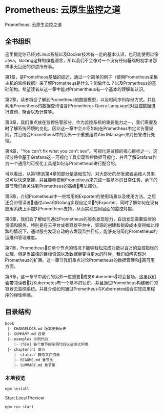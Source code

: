 # Prometheus: 云原生监控之道

Prometheus: 云原生监控之道

## 全书组织

这里假定你已经对Linux系统以及Docker技术有一定的基本认识，也可能使用过像Java，Golang这样的编程语言，所以我们不会像对一个没有任何基础的初学者那样事无巨细的讲述所有事。

第1章，是Prometheus基础的综述，通过一个简单的例子（使用Prometheus采集主机的监控数据）来了解Prometheus是什么？能做什么？以及Prometheus的基础架构。希望读者从这一章中能对Promentheus有一个基本的理解和认识。

第2章，读者将会了解到Prometheus的数据模型，以及时间序列存储方式。并且利用Prometheus的数据查询语言(Prometheus Query Language)对监控数据进行查询，聚合以及计算等。

第3章，我们重点放在监控告警部分，作为监控系统的重要能力之一，我们需要及时了解系统环境的变化，因此这一章中会介绍如何在Prometheus中定义告警规则，并且结合Prometheus中的另外一个重要组件AlertManager来对告警进行处理。

第4章，"You can't fix what you can't see"。可视化是监控的核心目标之一，这部分将会基于Grafana这一可视化工具实现监控数据可视化，并且了解Grafana作为一个通用的可视化工具是如何与Prometheus进行配合的。

可以看出，从第1章到第4章的部分是基础性的，对大部分的研发或者运维人员来说可以快速掌握，并且能够使用Prometheus来完成一些基本的日常任务。余下的章节我们会关注到Prometheus的高级用法部分。

第5章，介绍Prometheus中一些常用的Exporter的使用场景以及使用方法。之后还会带领读者通过Java和Golang实现自定义的Exporter，同时了解如何在现有应用系统上添加对Prometheus支持，从而实现应用层面的监控对接。

第6章，我们会了解如何通过Prometheus的服务发现能力，自动发现需要监控的资源和服务。特别是在云平台或者容器平台中，资源的创建和销毁成本变得如此频繁的情况下，通过服务发现自动的去发现监控目标，能够充分简化Prometheus的运维和管理难度。

第7章，Prometheus在单个节点的情况下能够轻松完成对数以百万的监控指标的处理，但是当监控的目标资源以及数据量变得更大的时候，我们如何实现对Prometheus的扩展。这一章节我们重点讨论Prometheus的数据管理和高可用方面。

第8章，这一章节中我们的另外一位重要成员Kubernetes将会登场，这里我们会带领读者对Kubernetes有一个基本的认识，并且通过Prometheus构建我们的容器云监控系统。并且介绍如何通过Prometheus与Kubernetes结合实现应用程序的弹性伸缩。

## 目录结构

```
book
 |- CHANGELOGS.md 版本更新历史
 |- SUMMARY.md 目录
 |- examples 示例代码
    |- ch[n] 各个章节的示例代码以及测试环境
 |- chapter[n] 章节
    |- static/ 静态文件资源
    |- README.md 章节头
    |- SUMMARY.md 章节尾
```

### 本地预览

```
npm install
```

Start Local Preview

```
npm run start
```
